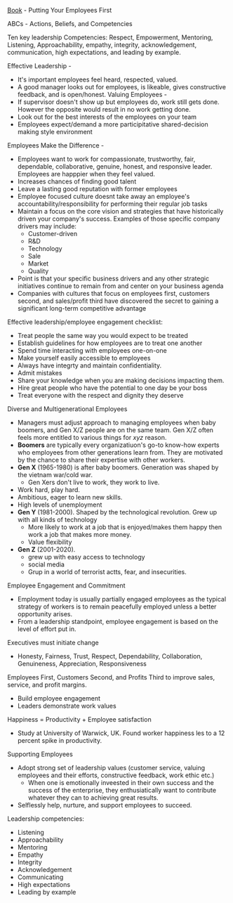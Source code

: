 [Book](https://web-p-ebscohost-com.portal.oaklandcc.edu/ehost/ebookviewer/ebook/bmxlYmtfXzE2Mzc4NzZfX0FO0?sid=e4f533e5-ebb9-407b-89b4-ca4f4fd3ca0c@redis&vid=0&format=EB&rid=1) - Putting Your Employees First

ABCs - Actions, Beliefs, and Competencies

Ten key  leadership Competencies: Respect, Empowerment, Mentoring, Listening, Approachability, empathy, integrity, acknowledgement, communication, high expectations, and leading by example. 


Effective Leadership - 
- It's important employees feel heard, respected, valued.
- A good manager looks out for employees, is likeable, gives constructive feedback, and is open/honest.
Valuing Employees - 
- If supervisor doesn't show up but employees do, work still gets done. However the opposite would result in no work getting done.
- Look out for the best interests of the employees on your team
- Employees expect/demand a more participitative shared-decision making style environment


Employees Make the Difference - 
- Employees want to work for compassionate, trustworthy, fair, dependable, collaborative, genuine, honest, and responsive leader. Employees are happpier when they feel valued.
- Increases chances of finding good talent
- Leave a lasting good reputation with former employees
- Employee focused culture doesnt take away an employee's accountability/responsibility for performing their regular job tasks
- Maintain a focus on the core vision and strategies that have historically driven your company's success. Examples of those specific company drivers may include:
	- Customer-driven
	- R&D
	- Technology
	- Sale
	- Market
	- Quality
- Point is that your specific business drivers and any other strategic initiatives continue to remain from and center on your business agenda
- Companies with cultures that focus on employees first, customers second, and sales/profit third have discovered the secret to gaining a significant long-term competitive advantage


Effective leadership/employee engagement checklist:
- Treat people the same way you would expect to be treated
- Establish guidelines for how employees are to treat one another
- Spend time interacting with employees one-on-one
- Make yourself easily accessible to employees
- Always have integrty and maintain confidentiality.
- Admit mistakes
- Share your knowledge when you are making decisions impacting them.
- Hire great people who have the potential to one day be your boss
- Treat everyone with the respect and dignity they deserve


Diverse and Multigenerational Employees
- Managers must adjust approach to managing employees when baby boomers, and Gen X/Z people are on the same team. Gen X/Z often feels more entitled to various things for $xyz$ reason.
- **Boomers** are typically every organizatiuon's go-to know-how experts who employees from other generations learn from. They are motivated by the chance to share their expertise with other workers.
- **Gen X** (1965-1980) is after baby boomers. Generation was shaped by the vietnam war/cold war. 
	- Gen Xers don't live to work, they work to live.
- Work hard, play hard.
- Ambitious, eager to learn new skills.
- High levels of unemployment
- **Gen Y** (1981-2000). Shaped by the technological revolution. Grew up with all kinds of technology
	- More likely to work at a job that is enjoyed/makes them happy then work a job that makes more money.
	- Value flexibility
- **Gen Z** (2001-2020).
	- grew up with easy access to technology
	- social media
	- Grup in a world of terrorist actts, fear, and insecurities.

Employee Engagement and Commitment
- Employment today is usually partially engaged employees as the typical strategy of workers is to remain peacefully employed unless a better opportunity arises.
- From a leadership standpoint, employee engagement is based on the level of effort put in. 


Executives must initiate change
- Honesty, Fairness, Trust, Respect, Dependability, Collaboration, Genuineness, Appreciation, Responsiveness


Employees First, Customers Second, and Profits Third to improve sales, service, and profit margins.
- Build employee engagement
- Leaders demonstrate work values


Happiness = Productivity + Employee satisfaction
- Study at University of Warwick, UK. Found worker happiness les to a 12 percent spike in productivity.


Supporting Employees
- Adopt strong set of leadership values (customer service, valuing employees and their efforts, constructive feedback, work ethic etc.)
	- When one is emotionally inveested in their own success and the success of the enterprise, they enthusiatically want to contribute whatever they can to achieving great results.
- Selflessly help, nurture, and support employees to succeed.

Leadership competencies:
- Listening
- Approachability
- Mentoring
- Empathy
- Integrity
- Acknowledgement
- Communicating
- High expectations
- Leading by example
